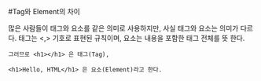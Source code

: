 #Tag와 Element의 차이

많은 사람들이 태그와 요소를 같은 의미로 사용하지만, 사실 태그와 요소는 의미가 다르다.
태그는 <,> 기호로 표현된 규칙이며, 요소는 내용을 포함한 태그 전체를 뜻 한다.

```
그러므로 <h1></h1> 은 태그(Tag),

<h1>Hello, HTML</h1> 은 요소(Element)라고 한다.
```

